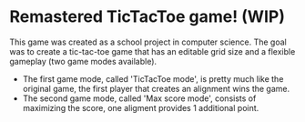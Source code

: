# Remastered TicTacToe game! (WIP)

This game was created as a school project in computer science.
The goal was to create a tic-tac-toe game that has an editable grid size and a flexible gameplay (two game modes available).
- The first game mode, called 'TicTacToe mode', is pretty much like the original game, the first player that creates an alignment wins the game.
- The second game mode, called 'Max score mode', consists of maximizing the score, one aligment provides 1 additional point.

